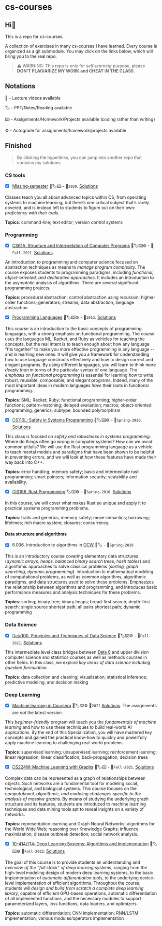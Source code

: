 # cs-courses

## Hi:wave:

This is a repo for cs-courses.

A collection of exercises in many cs-courses I have learned. Every course is organized as a git submodule. You may click on the links below, which will bring you to the real repo.

> ⚠️ WARNING: This repo is only for *self-learning* purpose, please **DON'T PLAGIARIZE MY WORK and CHEAT IN THE CLASS**.

## Notations

🎥 - Lecture videos available

🏷 - PPT/Notes/Reading available

⌨️  - Assignments/Homework/Projects available (coding rather than writing)

⚙️  - Autograde for assignments/homework/projects available

## Finished

> By clicking the hyperlinks, you can jump into another repo that contains my solutions.

### CS tools

- [x] [Missing-semester](https://missing.csail.mit.edu/2020/) 🎥🏷⌨️ - 📅`2020`. [Solutions](https://github.com/MartinLwx/Missing-semester-2020-MIT)

Classes teach you all about advanced topics within CS, from operating systems to machine learning, but there’s one critical subject that’s rarely covered, and is instead left to students to figure out on their own: *proficiency with their tools*.

**Topics**: command-line; text editor; version control systems

### Programming

- [x] [CS61A: Structure and Interpretation of Computer Programs](https://inst.eecs.berkeley.edu/~cs61a/fa21/) 🎥🏷⌨️⚙️ - 📅`Fall-2021`. [Solutions](https://github.com/MartinLwx/CS61A-Fall-2021-UCB)

An introduction to programming and computer science focused on abstraction techniques as means to *manage program complexity*. The course exposes students to programming paradigms, including *functional, object-oriented, and declarative approaches*. It includes an introduction to the asymptotic analysis of algorithms. There are several significant programming projects.

**Topics**: procedural abstraction; control abstraction using recursion; higher-order functions; generators; streams; data abstraction; language abstraction

- [x] [Programming Languages](https://www.coursera.org/learn/programming-languages) 🎥🏷⌨️⚙️ - 📅`2013`. [Solutions](https://github.com/MartinLwx/Programming-Languages-Coursera)

This course is an introduction to the basic concepts of programming languages, with a strong emphasis on functional programming. The course uses the languages ML, Racket, and Ruby as vehicles for teaching the concepts, but the real intent is to teach enough about how any language “fits together” to make you more effective programming in any language -- and in learning new ones. It will give you a framework for understanding how to use language constructs effectively and how to design correct and elegant programs. By using different languages, you will learn to think *more deeply than* in terms of the particular syntax of one language. The *emphasis on functional programming* is essential for learning how to write robust, reusable, composable, and elegant programs. Indeed, many of the most important ideas in modern languages *have* their roots in functional programming.

**Topics**: SML; Racket; Ruby; functional programming; higher-order functions; pattern-matching; delayed evaluation; macros; object-oriented programming; generics; subtype; bounded polymorphism

- [x] [CS110L: Safety in Systems Programming](https://reberhardt.com/cs110l/spring-2020) 🎥🏷⌨️⚙️ - 📅`Spring-2020`. [Solutions](https://github.com/MartinLwx/CS110L-Spring-2020-Stanford)

This class is focused on *safety and robustness in systems programming*: Where do things often go wrong in computer systems? How can we avoid common pitfalls? We will use the Rust programming language as a vehicle to teach mental models and paradigms that have been shown to be helpful in preventing errors, and we will look at how these features have made their way back into C++. 

**Topics**: error handling; memory safety; basic and intermediate rust programming; smart pointers; information security; scalability and availability.

- [x] [CIS198. Rust Programming](https://cis198-2016s.github.io) 🏷⌨️⚙️ - 📅`Spring-2016`. [Solutions](https://github.com/MartinLwx/CIS198-Spring-2016-UPenn)

In this course, we will cover what makes Rust so unique and apply it to practical systems programming problems. 

**Topics**: traits and generics; memory safety; move semantics; borrowing; lifetimes; rich macro system; closures; concurrency. 

#### Data structure and algorithms

- [x] 6.006. Introduction to algorithms in [OCW](https://ocw.mit.edu/courses/6-006-introduction-to-algorithms-spring-2020/pages/syllabus/) 🎥🏷 - 📅`Spring-2020`

This is an introductory course covering elementary data structures (*dynamic arrays, heaps, balanced binary search trees, hash tables*) and algorithmic approaches to solve classical problems (*sorting, graph searching, dynamic programming*). Introduction to mathematical modeling of computational problems, as well as common algorithms, algorithmic paradigms, and data structures used to solve these problems. Emphasizes the relationship between algorithms and programming, and introduces basic performance measures and analysis techniques for these problems.

**Topics**: sorting; binary tree; binary heaps; bread-first search; depth-first search; single source shortest path; all pairs shortest path; dynamic programming


### Data Science

- [x] [Data100: Principles and Techniques of Data Science](https://ds100.org/fa21/) 🎥🏷⌨️⚙️ - 📅`Fall-2021`. [Solutions](https://github.com/MartinLwx/Data100-Fall-2021-UCB)

This intermediate level class bridges between [Data 8](http://data8.org/) and upper division computer science and statistics courses as well as methods courses in other fields. In this class, we explore *key areas of data science including question formulation*.

**Topics**: data collection and cleaning; visualization; statistical inference; predictive modeling; and decision making


### Deep Learning

- [x] [Machine learning in Coursera](https://www.coursera.org/learn/machine-learning) 🎥🏷⌨️⚙️ 📅`2022` [Solutions](https://github.com/MartinLwx/Machine-learning-Coursera). The assignments are *not* the latest version.

This *beginner-friendly* program will teach you the *fundamentals of machine learning* and how to use these techniques to build real-world AI applications. By the end of this Specialization, you will have mastered key concepts and gained the practical know-how to quickly and powerfully apply machine learning to challenging real-world problems.

**Topics**: supervised learning; unsupervised learning; reinforcement leanring; linear regression; linear classification; back-propagation; decision trees

- [x] [CS224W: Machine Learning with Graphs](https://web.stanford.edu/class/cs224w/) 🎥🏷⌨️ - 📅`Fall-2021`. [Solutions](https://github.com/MartinLwx/CS224W-Fall-2021-Stanford.git)

Complex data can be represented as a graph of relationships between objects. Such networks are a fundamental tool for modeling social, technological, and biological systems. This course focuses on the *computational, algorithmic, and modeling challenges specific to the analysis of massive graphs*. By means of studying the underlying graph structure and its features, students are introduced to machine learning techniques and data mining tools apt to reveal insights on a variety of networks.

**Topics**: representation learning and Graph Neural Networks; algorithms for the World Wide Web; reasoning over Knowledge Graphs; influence maximization; disease outbreak detection; social network analysis.

- [x] [10-414/714: Deep Learning Systems: Algorithms and Implementation](https://dlsyscourse.org/lectures/) 🎥🏷⌨️⚙️ 📅`Fall-2022`. [Solutions](https://github.com/MartinLwx/10-414-Fall-2022-CMU)

The goal of this course is to provide students an understanding and *overview of the “full stack” of deep learning systems*, ranging from the high-level modeling design of modern deep learning systems, to the basic implementation of *automatic differentiation* tools, to the underlying device-level implementation of efficient algorithms. Throughout the course, students will *design and build from scratch a complete deep learning library*, capable of efficient GPU-based operations, automatic differentiation of all implemented functions, and the necessary modules to support parameterized layers, loss functions, data loaders, and optimizers.

**Topics**: automatic differentiation; CNN implementation; RNN/LSTM implementation; various modules/operators implementation
